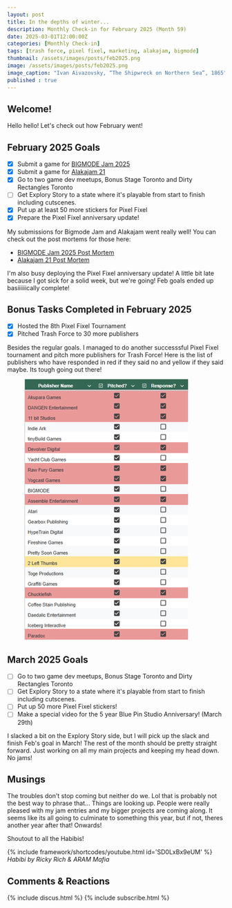 ```yaml
---
layout: post
title: In the depths of winter...
description: Monthly Check-in for February 2025 (Month 59)
date: 2025-03-01T12:00:00Z
categories: [Monthly Check-in]
tags: [trash force, pixel fixel, marketing, alakajam, bigmode]
thumbnail: /assets/images/posts/feb2025.png
image: /assets/images/posts/feb2025.png
image_caption: "Ivan Aivazovsky, “The Shipwreck on Northern Sea”, 1865"
published : true
---
```


## Welcome!
Hello hello! Let's check out how February went!

## February 2025 Goals 
  - [x] Submit a game for [BIGMODE Jam 2025](https://itch.io/jam/bigmode-game-jam-2025)
  - [x] Submit a game for [Alakajam 21](https://alakajam.com/)
  - [x] Go to two game dev meetups, Bonus Stage Toronto and Dirty Rectangles Toronto
  - [ ] Get Explory Story to a state where it's playable from start to finish including cutscenes.
  - [x] Put up at least 50 more stickers for Pixel Fixel
  - [x] Prepare the Pixel Fixel anniversary update!

My submissions for Bigmode Jam and Alakajam went really well! You can check out the post mortems for those here:
- [BIGMODE Jam 2025 Post Mortem](/blog/2025-02-14-Power-of-Loveball-Post-Mortem/)
- [Alakajam 21 Post Mortem](/blog/2025-03-15-Falling-Thingies-Post-Mortem/)

I'm also busy deploying the Pixel Fixel anniversary update! A little bit late because I got sick for a solid week, but we're going! Feb goals ended up basiiiiiically complete!

## Bonus Tasks Completed in February 2025
  - [x] Hosted the 8th Pixel Fixel Tournament
  - [x] Pitched Trash Force to 30 more publishers

  Besides the regular goals. I managed to do another successsful Pixel Fixel tournament and pitch more publishers for Trash Force! Here is the list of publishers who have responded in red if they said no and yellow if they said maybe. Its tough going out there!

  <figure>
  <img src="/assets/images/posts/publishers.PNG" alt="List of Publishers">
  </figure>

## March 2025 Goals 
  - [ ] Go to two game dev meetups, Bonus Stage Toronto and Dirty Rectangles Toronto
  - [ ] Get Explory Story to a state where it's playable from start to finish including cutscenes.
  - [ ] Put up 50 more Pixel Fixel stickers!
  - [ ] Make a special video for the 5 year Blue Pin Studio Anniversary! (March 29th)

I slacked a bit on the Explory Story side, but I will pick up the slack and finish Feb's goal in March! The rest of the month should be pretty straight forward. Just working on all my main projects and keeping my head down. No jams!

 

## Musings
The troubles don't stop coming but neither do we. Lol that is probably not the best way to phrase that... Things are looking up. People were really pleased with my jam entries and my bigger projects are coming along. It seems like its all going to culminate to something this year, but if not, theres another year after that! Onwards!

Shoutout to all the Habibis!

{% include framework/shortcodes/youtube.html id='SD0LxBx9eUM' %}
_Habibi by Ricky Rich & ARAM Mafia_

## Comments & Reactions

{% include discus.html %}
{% include subscribe.html %}